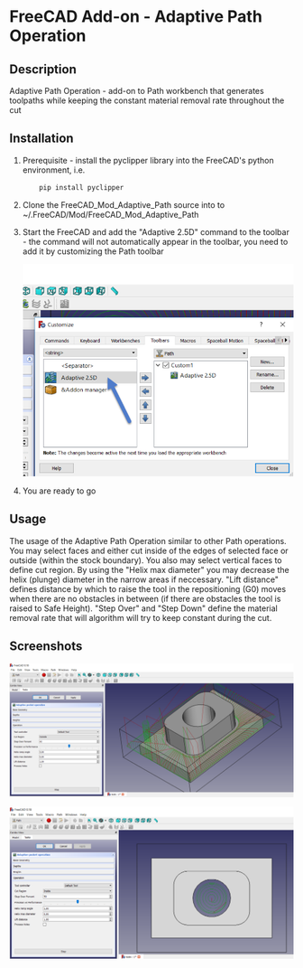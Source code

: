 # FreeCAD Add-on - Adaptive Path Operation

## Description
Adaptive Path Operation - add-on to Path workbench that generates toolpaths while keeping the constant material removal rate throughout the cut

## Installation
1. Prerequisite - install the pyclipper library into the FreeCAD's python environment, i.e.
    ```bash
        pip install pyclipper
    ````

2. Clone the FreeCAD_Mod_Adaptive_Path source into to ~/.FreeCAD/Mod/FreeCAD_Mod_Adaptive_Path
3. Start the FreeCAD and add the "Adaptive 2.5D" command to the toolbar - the command will not automatically appear in the toolbar, you need to add it by customizing the Path toolbar

    ![add custom toolbar](./Resources/Inst2.png)

4. You are ready to go

## Usage
The usage of the Adaptive Path Operation similar to other Path operations. You may select faces and either cut inside of the edges of selected face or outside (within the stock boundary). You also may select vertical faces to define cut region. By using the "Helix max diameter" you may decrease the helix (plunge) diameter in the narrow areas if neccessary. "Lift distance" defines distance by which to raise the tool in the repositioning (G0) moves when there are no obstacles in between (if there are obstacles the tool is raised to Safe Height). "Step Over" and "Step Down" define the material removal rate that will algorithm will try to keep constant during the cut.

## Screenshots

  ![ss1](./Resources/example1.png)

  ![ss2](./Resources/example2.png)



